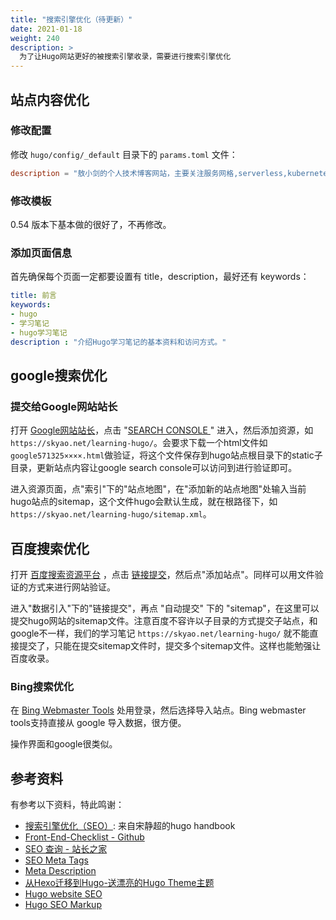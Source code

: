 ```yaml
---
title: "搜索引擎优化（待更新）"
date: 2021-01-18
weight: 240
description: >
  为了让Hugo网站更好的被搜索引擎收录，需要进行搜索引擎优化
---
```


## 站点内容优化

### 修改配置

修改 `hugo/config/_default` 目录下的 `params.toml` 文件：

```toml
description = "敖小剑的个人技术博客网站，主要关注服务网格,serverless,kubernetes,微服务等云原生技术。"
```

### 修改模板

0.54 版本下基本做的很好了，不再修改。

### 添加页面信息

首先确保每个页面一定都要设置有 title，description，最好还有 keywords：

```yaml
title: 前言
keywords:
- hugo
- 学习笔记
- hugo学习笔记
description : "介绍Hugo学习笔记的基本资料和访问方式。"
```

## google搜索优化

### 提交给Google网站站长

打开 [Google网站站长](https://www.google.com/webmasters/)，点击 "[SEARCH CONSOLE ](https://search.google.com/search-console?hl=zh-CN)" 进入，然后添加资源，如`https://skyao.net/learning-hugo/`。会要求下载一个html文件如`google571325××××.html`做验证，将这个文件保存到hugo站点根目录下的static子目录，更新站点内容让google search console可以访问到进行验证即可。

进入资源页面，点"索引"下的"站点地图"，在"添加新的站点地图"处输入当前hugo站点的sitemap，这个文件hugo会默认生成，就在根路径下，如`https://skyao.net/learning-hugo/sitemap.xml`。

## 百度搜索优化

打开 [百度搜索资源平台](https://ziyuan.baidu.com/) ，点击 [链接提交](https://ziyuan.baidu.com/linksubmit/index)，然后点"添加站点"。同样可以用文件验证的方式来进行网站验证。

进入"数据引入"下的"链接提交"，再点 "自动提交" 下的 "sitemap"，在这里可以提交hugo网站的sitemap文件。注意百度不容许以子目录的方式提交子站点，和google不一样，我们的学习笔记 `https://skyao.net/learning-hugo/` 就不能直接提交了，只能在提交sitemap文件时，提交多个sitemap文件。这样也能勉强让百度收录。

### Bing搜索优化

在 [Bing Webmaster Tools](https://www.bing.com/webmasters) 处用登录，然后选择导入站点。Bing webmaster tools支持直接从 google 导入数据，很方便。

操作界面和google很类似。

## 参考资料

有参考以下资料，特此鸣谢：

- [搜索引擎优化（SEO）](https://jimmysong.io/hugo-handbook/steps/seo.html): 来自宋静超的hugo handbook
- [Front-End-Checklist - Github](https://github.com/thedaviddias/Front-End-Checklist)
- [SEO 查询 - 站长之家](http://seo.chinaz.com/)
- [SEO Meta Tags](https://moz.com/blog/seo-meta-tags)
- [Meta Description](https://moz.com/learn/seo/meta-description)
- [从Hexo迁移到Hugo-送漂亮的Hugo Theme主题](http://www.flysnow.org/2018/07/29/from-hexo-to-hugo.html)
- [Hugo website SEO](https://keithpblog.org/post/hugo-website-seo/)
- [Hugo SEO Markup](https://gist.github.com/jeremyjaymes/403f1cb712d98e8c8a36c904055958d6)